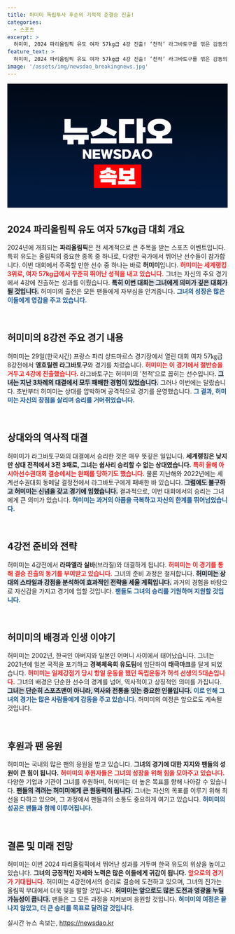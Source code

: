 ```yaml
---
title: 허미미 독립투사 후손의 기적적 준결승 진출!
categories:
  - 스포츠
excerpt: >
  허미미, 2024 파리올림픽 유도 여자 57kg급 4강 진출! ‘천적’ 라그바토구를 꺾은 감동의 승리. 역사적인 순간을 함께하고 싶다면 클릭하세요!
feature_text: >
  허미미, 2024 파리올림픽 유도 여자 57kg급 4강 진출! ‘천적’ 라그바토구를 꺾은 감동의 승리. 역사적인 순간을 함께하고 싶다면 클릭하세요!
image: '/assets/img/newsdao_breakingnews.jpg'
---
```


<p><img src="/assets/img/newsdao_breakingnews.jpg" alt="cryptoinkorea 속보" /></p>

<h2 data-ke-size="size26">2024 파리올림픽 유도 여자 57kg급 대회 개요</h2>

<p data-ke-size="size16">2024년에 개최되는 <b>파리올림픽</b>은 전 세계적으로 큰 주목을 받는 스포츠 이벤트입니다. 특히 유도는 올림픽의 중요한 종목 중 하나로, 다양한 국가에서 뛰어난 선수들이 참가합니다. 이번 대회에서 주목할 만한 선수 중 하나는 바로 <b>허미미</b>입니다. <b><span style="color: #ee2323;">허미미는 세계랭킹 3위로, 여자 57kg급에서 꾸준히 뛰어난 성적을 내고 있습니다.</span></b> 그녀는 자신의 주요 경기에서 4강에 진출하는 성과를 이뤘습니다. <b><span style="background-color: #21538527;">특히 이번 대회는 그녀에게 의미가 깊은 대회가 될 것입니다.</span></b> 허미미의 출전은 모든 팬들에게 자부심을 안겨줍니다. <b><span style="color: #1a5490;">그녀의 성장은 많은 이들에게 영감을 주고 있습니다.</span></b></p>

<p data-ke-size="size16">&nbsp;</p>

<h2 data-ke-size="size26">허미미의 8강전 주요 경기 내용</h2>

<p data-ke-size="size16">허미미는 29일(한국시간) 프랑스 파리 샹드마르스 경기장에서 열린 대회 여자 57㎏급 8강전에서 <b>엥흐릴렌 라그바토구</b>와 경기를 치렀습니다. <b><span style="color: #ee2323;">허미미는 이 경기에서 절반승을 거두고 4강에 진출했습니다.</span></b> 라그바토구는 허미미의 '천적'으로 꼽히는 선수입니다. <b><span style="background-color: #21538527;">그녀는 지난 3차례의 대결에서 모두 패배한 경험이 있었습니다.</span></b> 그러나 이번에는 달랐습니다. 초반부터 허미미는 상대를 압박하며 공격적으로 경기를 운영했습니다. <b><span style="color: #1a5490;">그 결과, 허미미는 자신의 장점을 살리며 승리를 거머쥐었습니다.</span></b></p>

<p data-ke-size="size16">&nbsp;</p>

<h2 data-ke-size="size26">상대와의 역사적 대결</h2>

<p data-ke-size="size16">허미미가 라그바토구와의 대결에서 승리한 것은 매우 뜻깊은 일입니다. <b>세계랭킹은 낮지만 상대 전적에서 3전 3패로, 그녀는 쉽사리 승리할 수 없는 상대였습니다.</b> <b><span style="color: #ee2323;">특히 올해 아시아선수권대회 결승에서는 완패를 당하기도 했습니다.</span></b> 물론 지난해와 2022년에는 세계선수권대회 동메달 결정전에서 라그바토구에게 패배한 바 있습니다. <b><span style="background-color: #21538527;">그럼에도 불구하고 허미미는 신념을 갖고 경기에 임했습니다.</span></b> 결과적으로, 이번 대회에서의 승리는 그녀에게 큰 의미가 있습니다. <b><span style="color: #1a5490;">허미미는 과거의 아픔을 극복하고 자신의 한계를 뛰어넘었습니다.</span></b></p>

<p data-ke-size="size16">&nbsp;</p>

<h2 data-ke-size="size26">4강전 준비와 전략</h2>

<p data-ke-size="size16">허미미는 4강전에서 <b>라파엘라 실바</b>(브라질)와 대결하게 됩니다. <b><span style="color: #ee2323;">허미미는 이 경기를 통해 결승 진출의 동기를 부여받고 있습니다.</span></b> 그녀의 준비 과정은 철저합니다. <b><span style="background-color: #21538527;">허미미는 상대의 스타일과 강점을 분석하여 효과적인 전략을 세울 계획입니다.</span></b> 과거의 경험을 바탕으로 자신감을 가지고 경기에 임할 것입니다. <b><span style="color: #1a5490;">팬들도 그녀의 승리를 기원하며 지원할 것입니다.</span></b></p>

<p data-ke-size="size16">&nbsp;</p>

<h2 data-ke-size="size26">허미미의 배경과 인생 이야기</h2>

<p data-ke-size="size16">허미미는 2002년, 한국인 아버지와 일본인 어머니 사이에서 태어났습니다. 그녀는 2021년에 일본 국적을 포기하고 <b>경북체육회 유도팀</b>에 입단하여 <b>태극마크</b>를 달게 되었습니다. <b><span style="color: #ee2323;">허미미는 일제강점기 당시 항일 운동을 했던 독립운동가 허석 선생의 5대손입니다.</span></b> 그녀의 배경은 단순한 선수의 경계를 넘어, 역사적이고 상징적인 의미를 가집니다. <b><span style="background-color: #21538527;">그녀는 단순히 스포츠맨이 아니라, 역사와 전통을 잇는 중요한 인물입니다.</span></b> <b><span style="color: #1a5490;">이로 인해 그녀의 경기는 많은 사람들에게 감동을 주고 있습니다.</span></b> 허미미의 여정은 앞으로도 계속될 것입니다.</p>

<p data-ke-size="size16">&nbsp;</p>

<h2 data-ke-size="size26">후원과 팬 응원</h2>

<p data-ke-size="size16">허미미는 국내외 많은 팬의 응원을 받고 있습니다. <b>그녀의 경기에 대한 지지와 팬들의 성원이 큰 힘이 됩니다.</b> <b><span style="color: #ee2323;">허미미의 후원자들은 그녀의 성장을 위해 힘을 모아주고 있습니다.</span></b> 다양한 기업과 기관이 그녀를 후원하며, 허미미는 더 높은 목표를 향해 나아갈 수 있습니다. <b><span style="background-color: #21538527;">팬들의 격려는 허미미에게 큰 원동력이 됩니다.</span></b> 그녀는 자신의 목표를 이루기 위해 최선을 다하고 있으며, 그 과정에서 팬들과의 소통도 중요하게 여기고 있습니다. <b><span style="color: #1a5490;">허미미의 성공은 팬들과 함께 이루어집니다.</span></b></p>

<p data-ke-size="size16">&nbsp;</p>

<h2 data-ke-size="size26">결론 및 미래 전망 </h2>

<p data-ke-size="size16">허미미는 이번 2024 파리올림픽에서 뛰어난 성과를 거두며 한국 유도의 위상을 높이고 있습니다. <b>그녀의 긍정적인 자세와 노력은 많은 이들에게 귀감이 됩니다.</b> <b><span style="color: #ee2323;">앞으로의 경기가 기대됩니다.</span></b> 허미미는 4강전에서의 승리로 결승에 도전하고 있으며, 그녀의 진가는 올림픽 무대에서 더욱 빛을 발할 것입니다. <b><span style="background-color: #21538527;">허미미는 앞으로도 많은 도전과 영광을 누릴 가능성이 큽니다.</span></b> 팬들은 그 모든 과정을 지켜보며 응원할 것입니다. <b><span style="color: #1a5490;">허미미의 여정은 끝나지 않았고, 더 큰 승리를 목표로 달려갈 것입니다.</span></b></p>
실시간 뉴스 속보는, <a href="https://newsdao.kr" rel="dofollow">https://newsdao.kr</a>


